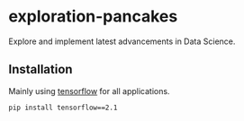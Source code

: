 # exploration-pancakes
Explore and implement latest advancements in Data Science.


## Installation

Mainly using [tensorflow](https://www.tensorflow.org/tutorials/quickstart/advanced) for all applications.

```bash
pip install tensorflow==2.1
```